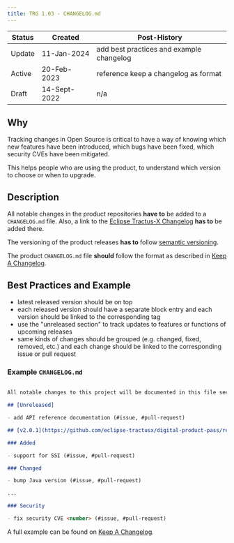 ```yaml
---
title: TRG 1.03 - CHANGELOG.md
---
```


| Status | Created      | Post-History                             |
|--------|--------------|------------------------------------------|
| Update | 11-Jan-2024  | add best practices and example changelog |
| Active | 20-Feb-2023  | reference keep a changelog as format     |
| Draft  | 14-Sept-2022 | n/a                                      |

## Why

Tracking changes in Open Source is critical to have a way of knowing which new features have been introduced, which bugs have been fixed, which security CVEs have been mitigated.

This helps people who are using the product, to understand which version to choose or when to upgrade.

## Description

All notable changes in the product repositories **have to** be added to a `CHANGELOG.md` file.
Also, a link to the [Eclipse Tractus-X Changelog](https://github.com/eclipse-tractusx/tractus-x-release/blob/main/CHANGELOG.md) **has to** be added there.

The versioning of the product releases **has to** follow [semantic versioning](https://semver.org/).

The product `CHANGELOG.md` file **should** follow the format as described in [Keep A Changelog](https://keepachangelog.com/en/1.1.0/).

## Best Practices and Example

- latest released version should be on top
- each released version should have a separate block entry and each version should be linked to the corresponding tag
- use the "unreleased section" to track updates to features or functions of upcoming releases
- same kinds of changes should be grouped (e.g. changed, fixed, removed, etc.) and each change should be linked to the corresponding issue or pull request

### Example `CHANGELOG.md`

```markdown

All notable changes to this project will be documented in this file see also the overarching [`CHANGELOG.md`](https://eclipse-tractusx.github.io/changelog) for Tractus-X releases.

## [Unreleased]

- add API reference documentation (#issue, #pull-request)

## [v2.0.1](https://github.com/eclipse-tractusx/digital-product-pass/releases/tag/v2.0.1)  (your currently released semantic version) 

### Added

- support for SSI (#issue, #pull-request)

### Changed

- bump Java version (#issue, #pull-request)

... 

### Security

- fix security CVE <number> (#issue, #pull-request)
```

A full example can be found on [Keep A Changelog](https://keepachangelog.com/en/1.1.0/).
